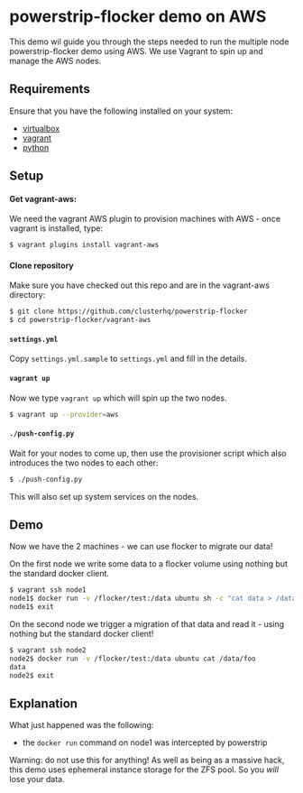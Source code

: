# powerstrip-flocker demo on AWS

This demo wil guide you through the steps needed to run the multiple node powerstrip-flocker demo using AWS.  We use Vagrant to spin up and manage the AWS nodes.

## Requirements

Ensure that you have the following installed on your system:

 * [virtualbox](https://www.virtualbox.org/wiki/Downloads)
 * [vagrant](http://www.vagrantup.com/downloads.html)
 * [python](https://www.python.org/downloads/)

## Setup

#### Get vagrant-aws:

We need the vagrant AWS plugin to provision machines with AWS - once vagrant is installed, type:

```bash
$ vagrant plugins install vagrant-aws
```

#### Clone repository

Make sure you have checked out this repo and are in the vagrant-aws directory:

```bash
$ git clone https://github.com/clusterhq/powerstrip-flocker
$ cd powerstrip-flocker/vagrant-aws
```

#### `settings.yml`

Copy `settings.yml.sample` to `settings.yml` and fill in the details.

#### `vagrant up`

Now we type `vagrant up` which will spin up the two nodes.

```bash
$ vagrant up --provider=aws
```

#### `./push-config.py`

Wait for your nodes to come up, then use the provisioner script which also introduces the two nodes to each other:

```bash
$ ./push-config.py
```

This will also set up system services on the nodes.

## Demo

Now we have the 2 machines - we can use flocker to migrate our data!

On the first node we write some data to a flocker volume using nothing but the standard docker client.

```bash
$ vagrant ssh node1
node1$ docker run -v /flocker/test:/data ubuntu sh -c "cat data > /data/foo"
node1$ exit
```

On the second node we trigger a migration of that data and read it - using nothing but the standard docker client!

```bash
$ vagrant ssh node2
node2$ docker run -v /flocker/test:/data ubuntu cat /data/foo
data
node2$ exit
```

## Explanation

What just happened was the following:

 * the `docker run` command on node1 was intercepted by powerstrip

Warning: do not use this for anything!
As well as being as a massive hack, this demo uses ephemeral instance storage for the ZFS pool.
So you *will* lose your data.
